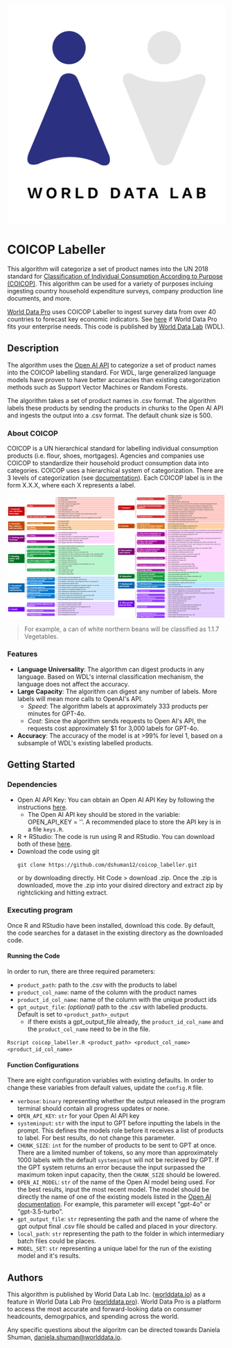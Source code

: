 ![wdl](images/wdl_square_logo.png)

# COICOP Labeller
This algorithm will categorize a set of product names into the UN 2018 standard for [Classification of Individual Consumption According to Purpose (COICOP)](https://unstats.un.org/unsd/classifications/Econ/Download/COICOP_2018_draft_publication.pdf). This algorithm can be used for a variety of purposes incluing ingesting country household expenditure surveys, company production line documents, and more. 

[World Data Pro](worlddata.pro) uses COICOP Labeller to ingest survey data from over 40 countries to forecast key economic indicators. See [here](worlddata.pro) if World Data Pro fits your enterprise needs. This code is published by [World Data Lab](worlddata.io) (WDL). 

## Description
The algorithm uses the [Open AI API](https://platform.openai.com/docs/overview) to categorize a set of product names into the COICOP labelling standard. For WDL, large generalized language models have proven to have better accuracies than existing categorization methods such as Support Vector Machines or Random Forests. 

The algorithm takes a set of product names in .csv format. The algorithm labels these products by sending the products in chunks to the Open AI API and ingests the output into a .csv format. The default chunk size is 500. 

### About COICOP
COICOP is a UN hierarchical standard for labelling individual consumption products (i.e. flour, shoes, mortgages). Agencies and companies use COICOP to standardize their household product consumption data into categories. 
COICOP uses a hierarchical system of categorization. There are 3 levels of categorization (see [documentation](https://unstats.un.org/unsd/classifications/Econ/Download/COICOP_2018_draft_publication.pdf)). Each COICOP label is in the form X.X.X, where each X represents a label. 

![wdl](images/coicop_tree.png)

> For example, a can of white northern beans will be classified as 1.1.7 Vegetables.  

### Features
- **Language Universality**: The algorithm can digest products in any language. Based on WDL's internal classification mechanism, the language does not affect the accuracy. 
- **Large Capacity**: The algorithm can digest any number of labels. More labels will mean more calls to OpenAI's API. 
    - *Speed*: The algorithm labels at approximately 333 products per minutes for GPT-4o. 
    - *Cost*: Since the algorithm sends requests to Open AI's API, the requests cost approximately $1 for 3,000 labels for GPT-4o. 
- **Accuracy**: The accuracy of the model is at >99% for level 1, based on a subsample of WDL's existing labelled products. 

## Getting Started

### Dependencies

- Open AI API Key: You can obtain an Open AI API Key by following the instructions [here](https://platform.openai.com/docs/overview). 
  - The Open AI API key should be stored in the variable: OPEN_API_KEY = ''. A recommended place to store the API key is in a file `keys.R`. 
- R + RStudio: The code is run using R and RStudio. You can download both of these [here](https://posit.co/download/rstudio-desktop/). 
- Download the code using git
    ```
    git clone https://github.com/dshuman12/coicop_labeller.git
    ```
    or by downloading directly. Hit Code > download .zip. Once the .zip is downloaded, move the .zip into your disired directory and extract zip by rightclicking and hitting extract. 

### Executing program

Once R and RStudio have been installed, download this code. By default, the code searches for a dataset in the existing directory as the downloaded code. 

#### Running the Code

In order to run, there are three required parameters: 
- `product_path`: path to the .csv with the products to label
- `product_col_name`: name of the column with the product names
- `product_id_col_name`: name of the column with the unique product ids
- `gpt_output_file`: *(optional)* path to the .csv with labelled products. Default is set to `<product_path>_output`
    - if there exists a gpt_output_file already, the `product_id_col_name` and the `product_col_name` need to be in the file. 

```
Rscript coicop_labeller.R <product_path> <product_col_name> <product_id_col_name>
```

#### Function Configurations
There are eight configuration variables with existing defaults. In order to change these variables from default values, update the `config.R` file. 
- `verbose`: `binary` representing whether the output released in the program terminal should contain all progress updates or none. 
- `OPEN_API_KEY`: `str` for your Open AI API key 
-  `systeminput`: `str` with the input to GPT before inputting the labels in the prompt. This defines the models role before it receives a list of products to label. For best results, do not change this parameter. 
- `CHUNK_SIZE`: `int` for the number of products to be sent to GPT at once. There are a limited number of tokens, so any more than approximately 1000 labels with the default `systeminput` will not be recieved by GPT. If the GPT system returns an error because the input surpassed the maximum token input capacity, then the `CHUNK_SIZE` should be lowered. 
- `OPEN_AI_MODEL`: `str` of the name of the Open AI model being used. For the best results, input the most recent model. The model should be directly the name of one of the existing models listed in the [Open AI documentation](https://platform.openai.com/docs/models/). For example, this parameter will except "gpt-4o" or "gpt-3.5-turbo". 
- `gpt_output_file`: `str` representing the path and the name of where the gpt output final .csv file should be called and placed in your directory. 
- `local_path`: `str` representing the path to the folder in which intermediary batch files could be places. 
- `MODEL_SET`: `str` representing a unique label for the run of the existing model and it's results. 

## Authors
This algorithm is published by World Data Lab Inc. ([worlddata.io](https://worlddata.io/)) as a feature in World Data Lab Pro ([worlddata.pro](https://worlddata.pro/)). World Data Pro is a platform to access the most accurate and forward-looking data on consumer headcounts, demogrpahics, and spending across the world. 

Any specific questions about the algoritm can be directed towards Daniela Shuman, daniela.shuman@worlddata.io. 

